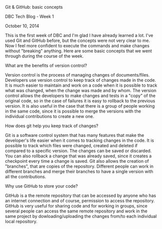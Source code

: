 
Git & GitHub: basic concepts

DBC Tech Blog - Week 1

October 10, 2014

This is the first week of DBC and I'm glad I have already learned a lot. I've used Git and GitHub before, but the concepts were not very clear to me. Now I feel more confident to execute the commands and make changes without "breaking" anything. Here are some basic concepts that we went through during the course of the week.

What are the benefits of version control?

Version control is the process of managing changes of documents/files. Developers use version control to keep track of changes made in the code. It is much easier to maintain and work on a code when it is possible to track what was changed, when the change was made and by whom. The version control allows the developers to make changes and tests in a "copy" of the original code, so in the case of failures it is easy to rollback to the previous version. It is also useful in the case that there is a group of people working in the same code, since it is possible to merge the versions with the individual contributions to create a new one.

How does git help you keep track of changes?

Git is a software control system that has many features that make the developer's life easier when it comes to tracking changes in the code. It is possible to track which files were changed, created and deleted if compared to a specific version. The changes can be saved or discarded. You can also rollback a change that was already saved, since it creates a checkpoint every time a change is saved.
Git also allows the creation of "branches", that are copies of the repository. Different people can work in different branches and merge their branches to have a single version with all the contributions. 

Why use GitHub to store your code?

GitHub is a the remote repository that can be accessed by anyone who has an internet connection and of course, permission to access the repository. GitHub is very useful for sharing code and for working in groups, since several people can access the same remote repository and work in the same project by dowloading/uploading the changes from/to each individual local repository. 